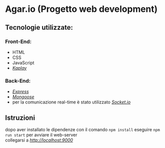 
# Agar.io (Progetto web development)

## Tecnologie utilizzate:

### Front-End:

- HTML
- CSS
- JavaScript
- *[Kaplay](https://kaplayjs.com/)*

### Back-End:

- *[Express](https://expressjs.com/)*
- *[Mongoose](https://mongoosejs.com/)*
- per la comunicazione real-time è stato utilizzato *[Socket.io](https://socket.io/)*

## Istruzioni

dopo aver installato le dipendenze con il comando ``npm install``
eseguire ``npm run start`` per avviare il web-server  
collegarsi a *[http://localhost:9000](http://localhost:9000)*